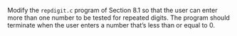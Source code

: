 Modify the `repdigit.c` program of Section 8.1 so that the user can enter more than one
number to be tested for repeated digits. The program should terminate when the user enters
a number that’s less than or equal to 0.